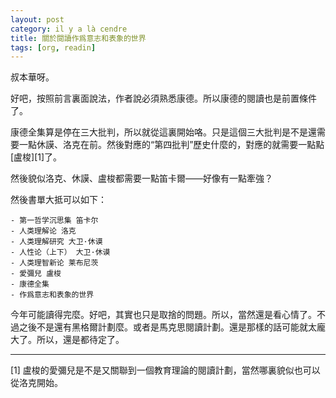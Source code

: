 ```yaml
---
layout: post
category: il y a là cendre
title: 關於閱讀作爲意志和表象的世界
tags: [org, readin]
---
```


叔本華呀。

好吧，按照前言裏面說法，作者說必須熟悉康德。所以康德的閱讀也是前置條件了。

康德全集算是停在三大批判，所以就從這裏開始咯。只是這個三大批判是不是還需要一點休謨、洛克在前。然後對應的“第四批判”歷史什麼的，對應的就需要一點點[盧梭][1]了。

然後貌似洛克、休謨、盧梭都需要一點笛卡爾——好像有一點牽強？

然後書單大抵可以如下：

	- 第一哲学沉思集 笛卡尔 
	- 人类理解论 洛克 
	- 人类理解研究 大卫·休谟
	- 人性论（上下） 大卫·休谟 
	- 人类理智新论 莱布尼茨 
	- 愛彌兒 盧梭
	- 康德全集
	- 作爲意志和表象的世界
	
今年可能讀得完麼。好吧，其實也只是取捨的問題。所以，當然還是看心情了。不過之後不是還有黑格爾計劃麼。或者是馬克思閱讀計劃。還是那樣的話可能就太龐大了。所以，還是都待定了。



------
[1] 盧梭的愛彌兒是不是又關聯到一個教育理論的閱讀計劃，當然哪裏貌似也可以從洛克開始。

<!-- more -->
